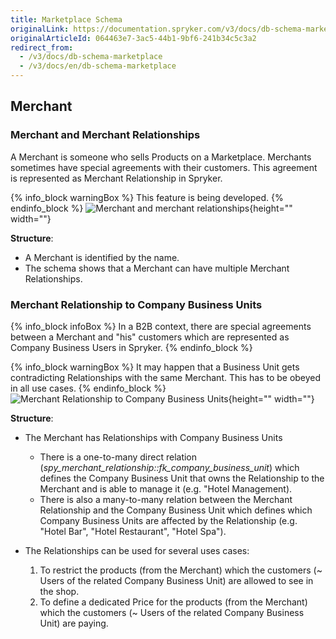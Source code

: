 ```yaml
---
title: Marketplace Schema
originalLink: https://documentation.spryker.com/v3/docs/db-schema-marketplace
originalArticleId: 064463e7-3ac5-44b1-9bf6-241b34c5c3a2
redirect_from:
  - /v3/docs/db-schema-marketplace
  - /v3/docs/en/db-schema-marketplace
---
```



## Merchant

### Merchant and Merchant Relationships

A Merchant is someone who sells Products on a Marketplace. Merchants sometimes have special agreements with their customers. This agreement is represented as Merchant Relationship in Spryker.

{% info_block warningBox %}
This feature is being developed.
{% endinfo_block %}
![Merchant and merchant relationships](https://spryker.s3.eu-central-1.amazonaws.com/docs/Developer+Guide/Database+Schema+Guide/Marketplace+Schema/merchant-and-relationship.png){height="" width=""}

**Structure**:

* A Merchant is identified by the name.
* The schema shows that a Merchant can have multiple Merchant Relationships.

### Merchant Relationship to Company Business Units

{% info_block infoBox %}
In a B2B context, there are special agreements between a Merchant and "his" customers which are represented as Company Business Users in Spryker.
{% endinfo_block %}

{% info_block warningBox %}
It may happen that a Business Unit gets contradicting Relationships with the same Merchant. This has to be obeyed in all use cases.
{% endinfo_block %}
![Merchant Relationship to Company Business Units](https://spryker.s3.eu-central-1.amazonaws.com/docs/Developer+Guide/Database+Schema+Guide/Marketplace+Schema/merchant-relationship-company-business-units.png){height="" width=""}

**Structure**:

* The Merchant has Relationships with Company Business Units

  - There is a one-to-many direct relation (*spy_merchant_relationship::fk_company_business_unit*) which defines the Company Business Unit that owns the Relationship to the Merchant and is able to manage it (e.g. "Hotel Management).
  - There is also a many-to-many relation between the Merchant Relationship and the Company Business Unit which defines which Company Business Units are affected by the Relationship (e.g. "Hotel Bar", "Hotel Restaurant", "Hotel Spa").

* The Relationships can be used for several uses cases:

  1. To restrict the products (from the Merchant) which the customers (~ Users of the related Company Business Unit) are allowed to see in the shop.
  2. To define a dedicated Price for the products (from the Merchant) which the customers (~ Users of the related Company Business Unit) are paying.
